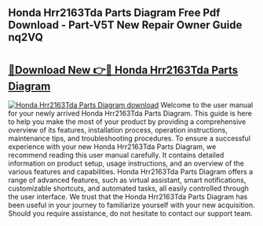 ## Honda Hrr2163Tda Parts Diagram Free Pdf Download - Part-V5T New Repair Owner Guide nq2VQ

# <h2><a href="http://dfi1mb.blite.top/?on=Honda+Hrr2163Tda+Parts+Diagram">🔗Download New 👉🔴 Honda Hrr2163Tda Parts Diagram</a></h2>

[![Honda Hrr2163Tda Parts Diagram download](https://i.imgur.com/lujVjoI.png)](http://dfi1mb.blite.top/?on=Honda+Hrr2163Tda+Parts+Diagram)
Welcome to the user manual for your newly arrived Honda Hrr2163Tda Parts Diagram. This guide is here to help you make the most of your product by providing a comprehensive overview of its features, installation process, operation instructions, maintenance tips, and troubleshooting procedures. To ensure a successful experience with your new Honda Hrr2163Tda Parts Diagram, we recommend reading this user manual carefully. It contains detailed information on product setup, usage instructions, and an overview of the various features and capabilities. Honda Hrr2163Tda Parts Diagram offers a range of advanced features, such as virtual assistant, smart notifications, customizable shortcuts, and automated tasks, all easily controlled through the user interface. We trust that the Honda Hrr2163Tda Parts Diagram has been useful in your journey to familiarize yourself with your new acquisition. Should you require assistance, do not hesitate to contact our support team.
